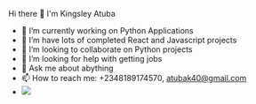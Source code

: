 Hi there 👋 I'm Kingsley Atuba

- 🔭 I’m currently working on Python Applications
- 🌱 I’m have lots of completed React and Javascript projects 
- 👯 I’m looking to collaborate on Python projects
- 🤔 I’m looking for help with getting jobs
- 💬 Ask me about abything
- 📫 How to reach me: +2348189174570, atubak40@gmail.com
- <img src="https://github-readme-stats.vercel.app/api?username=atubak400&&show_icons=true&title_color=86D3FF&icon_color=2F54FF&text_color=86D3FF&bg_color=0D1117">
